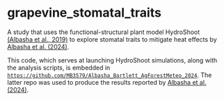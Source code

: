 # grapevine_stomatal_traits
A study that uses the functional-structural plant model HydroShoot [(Albasha et al., 2019)](https://doi.org/10.1093/insilicoplants/diz007) to explore stomatal traits to mitigate heat effects by [Albasha et al. (2024)](https://www.sciencedirect.com/science/article/pii/S0168192324000078#sec0015).

This code, which serves at launching HydroShoot simulations, along with the analysis scripts, is embedded in [`https://github.com/MB3579/Albasha_Bartlett_AgForestMeteo_2024`](https://github.com/MB3579/Albasha_Bartlett_AgForestMeteo_2024). The latter repo was used to produce the results reported by [Albasha et al. (2024)](https://www.sciencedirect.com/science/article/pii/S0168192324000078#sec0015).
